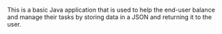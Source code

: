 This is a basic Java application that is used to help the end-user balance and manage their tasks by storing data in a JSON and returning it to the user.
